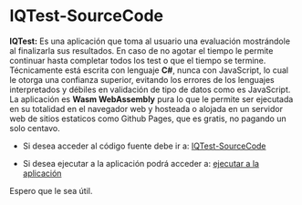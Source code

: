# IQTest-SourceCode
**IQTest:** Es una aplicación que toma al usuario una evaluación mostrándole al finalizarla sus resultados. En caso de no agotar el tiempo le permite continuar hasta completar todos los test o que el tiempo se termine.
Técnicamente está escrita con lenguaje **C#**, nunca con JavaScript, 
lo cual le otorga una confianza superior, evitando los errores de los lenguajes interpretados 
y débiles en validación de tipo de datos como es JavaScript. 
La aplicación es **Wasm WebAssembly** pura lo que le permite ser ejecutada en su totalidad 
en el navegador web y hosteada o alojada en un servidor web de sitios estaticos 
como Github Pages, que es gratis, no pagando un solo centavo.

*  Si desea acceder al código fuente debe ir a:
[IQTest-SourceCode](https://github.com/HoracioAldoTore/IQTest-SourceCode)

* Si desea ejecutar a la aplicación podrá acceder a: 
[ejecutar a la aplicación](https://horacioaldotore.github.io/IQTest/)

Espero que le sea útil.

